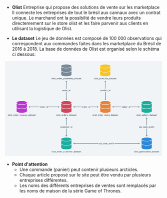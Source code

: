 
- **Olist**
Entreprise qui propose des solutions de vente sur les marketplace
Il connecte les entreprises de tout le brésil aux cannaux avec un  contrat unique.
Le marchand ont la possibilté de vendre leurs produits directemement sur le store olist
et les faire parvenir aux clients en utilisant la logistique de Olist.

- **Le dataset**
Le jeu de données est composé de 100 000 observations qui correspondent aux commandes faites dans les marketplace du 
Brésil de 2016  à 2018.
La base de données de Olist est organisé selon le schéma ci dessous: 

![alt text](https://raw.githubusercontent.com/bachir151/Projet-openclassrooms/master/P4/olis_db.png)



- **Point d'attention**
  - Une commande (panier) peut contenir plusieurs arcticles.
  - Chaque article proposé sur le site peut être vendu par plusieurs entreprises différentes.
  - Les noms des différents entreprises de ventes sont remplacés par les noms de maison de la série Game of Thrones.




